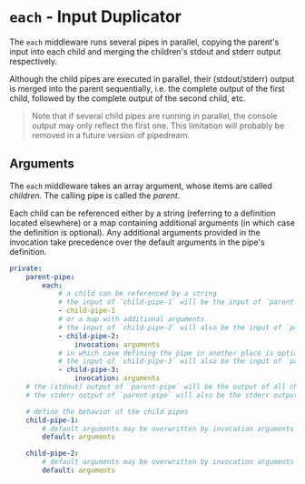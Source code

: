 # `each` - Input Duplicator

The `each` middleware runs several pipes in parallel, copying the parent's input into each child and merging the children's stdout and stderr output respectively.

Although the child pipes are executed in parallel, their (stdout/stderr) output is merged into the parent sequentially, i.e. the complete output of the first child, followed by the complete output of the second child, etc.

> Note that if several child pipes are running in parallel, the console output may only reflect the first one. This limitation will probably be removed in a future version of pipedream.

## Arguments

The `each` middleware takes an array argument, whose items are called *children*. The calling pipe is called the *parent*.

Each child can be referenced either by a string (referring to a definition located elsewhere) or a map containing additional arguments (in which case the definition is optional). Any additional arguments provided in the invocation take precedence over the default arguments in the pipe's definition.

```yaml
private:
    parent-pipe:
        each:
            # a child can be referenced by a string
            # the input of `child-pipe-1` will be the input of `parent-pipe`
            - child-pipe-1
            # or a map with additional arguments
            # the input of `child-pipe-2` will also be the input of `parent-pipe`
            - child-pipe-2:
                invocation: arguments
            # in which case defining the pipe in another place is optional
            # the input of `child-pipe-3` will also be the input of `parent-pipe`
            - child-pipe-3:
                invocation: arguments
    # the (stdout) output of `parent-pipe` will be the output of all child pipes, merged sequentially
    # the stderr output of `parent-pipe` will also be the stderr output of all child pipes, merged sequentially

    # define the behavior of the child pipes
    child-pipe-1:
        # default arguments may be overwritten by invocation arguments
        default: arguments

    child-pipe-2:
        # default arguments may be overwritten by invocation arguments
        default: arguments
```
